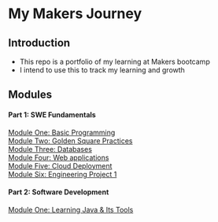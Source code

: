 # My Makers Journey

## Introduction

- This repo is a portfolio of my learning at Makers bootcamp
- I intend to use this to track my learning and growth

## Modules

#### Part 1: SWE Fundamentals
[Module One: Basic Programming](https://github.com/NatalieJClark/my-makers-journey/blob/main/swe_fundamentals/1_basic_programming.md)  
[Module Two: Golden Square Practices](https://github.com/NatalieJClark/my-makers-journey/blob/main/swe_fundamentals/2_golden_square.md)  
[Module Three: Databases](https://github.com/NatalieJClark/my-makers-journey/blob/main/swe_fundamentals/3_databases.md)  
[Module Four: Web applications](https://github.com/NatalieJClark/my-makers-journey/blob/main/Sswe_fundamentals/4_web_applications.md)  
[Module Five: Cloud Deployment](https://github.com/NatalieJClark/my-makers-journey/blob/main/swe_fundamentals/5_cloud_deployment.md)  
[Module Six: Engineering Project 1](https://github.com/NatalieJClark/my-makers-journey/blob/main/swe_fundamentals/6_engineering_project_1.md)

#### Part 2: Software Development 
[Module One: Learning Java & Its Tools]((https://github.com/NatalieJClark/my-makers-journey/blob/main/software_development/1_learning_java.md)  )

